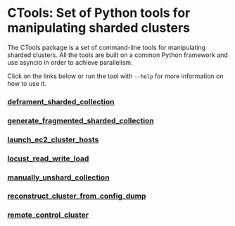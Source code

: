 # CTools: Set of Python tools for manipulating sharded clusters
The CTools package is a set of command-line tools for manipulating sharded clusters. All the tools are built on a common Python framework and use asyncio in order to achieve parallelism.

Click on the links below or run the tool with `--help` for more information on how to use it.

### [deframent_sharded_collection](https://github.com/kaloianm/workscripts/blob/master/ctools/deframent_sharded_collection.py#L3)
### [generate_fragmented_sharded_collection](https://github.com/kaloianm/workscripts/blob/master/ctools/generate_fragmented_sharded_collection.py#L3)
### [launch_ec2_cluster_hosts](https://github.com/kaloianm/workscripts/blob/master/ctools/launch_ec2_cluster_hosts.py#L3)
### [locust_read_write_load](https://github.com/kaloianm/workscripts/blob/master/ctools/locust_read_write_load.py#L3)
### [manually_unshard_collection](https://github.com/kaloianm/workscripts/blob/master/ctools/manually_unshard_collection.py#L3)
### [reconstruct_cluster_from_config_dump](https://github.com/kaloianm/workscripts/blob/master/ctools/reconstruct_cluster_from_config_dump.py#L3)
### [remote_control_cluster](https://github.com/kaloianm/workscripts/blob/master/ctools/remote_control_cluster.py#L3)
